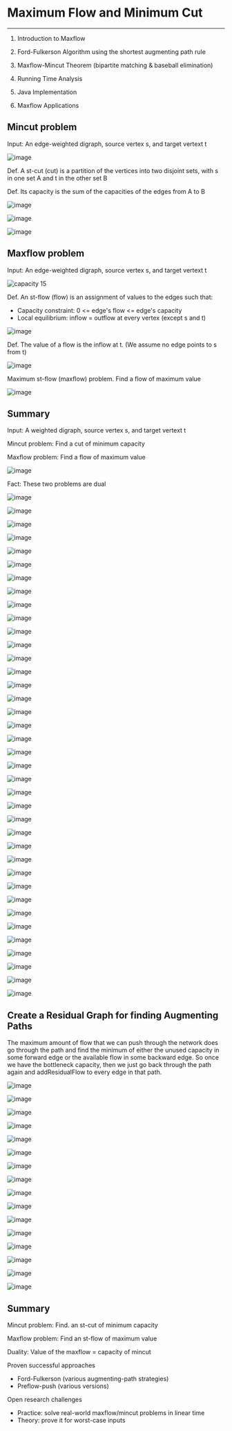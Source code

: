 # Maximum Flow and Minimum Cut

---

1. Introduction to Maxflow

2. Ford-Fulkerson Algorithm using the shortest augmenting path rule

3. Maxflow-Mincut Theorem (bipartite matching & baseball elimination)

4. Running Time Analysis

5. Java Implementation

6. Maxflow Applications

## Mincut problem

Input: An edge-weighted digraph, source vertex s, and target vertext t

![image](media/Maximum-Flow-and-Minimum-Cut-image1.jpg)

Def. A st-cut (cut) is a partition of the vertices into two disjoint sets, with s in one set A and t in the other set B

Def. Its capacity is the sum of the capacities of the edges from A to B

![image](media/Maximum-Flow-and-Minimum-Cut-image2.jpg)

![image](media/Maximum-Flow-and-Minimum-Cut-image3.png)

![image](media/Maximum-Flow-and-Minimum-Cut-image4.png)

## Maxflow problem

Input: An edge-weighted digraph, source vertex s, and target vertext t

![capacity 15 ](media/Maximum-Flow-and-Minimum-Cut-image5.jpg)

Def. An st-flow (flow) is an assignment of values to the edges such that:

- Capacity constraint: 0 <= edge's flow <= edge's capacity
- Local equilibrium: inflow = outflow at every vertex (except s and t)

![image](media/Maximum-Flow-and-Minimum-Cut-image6.jpg)

Def. The value of a flow is the inflow at t. (We assume no edge points to s from t)

![image](media/Maximum-Flow-and-Minimum-Cut-image7.jpg)

Maximum st-flow (maxflow) problem. Find a flow of maximum value

![image](media/Maximum-Flow-and-Minimum-Cut-image8.jpg)

## Summary

Input: A weighted digraph, source vertex s, and target vertext t

Mincut problem: Find a cut of minimum capacity

Maxflow problem: Find a flow of maximum value

![image](media/Maximum-Flow-and-Minimum-Cut-image9.jpg)

Fact: These two problems are dual

![image](media/Maximum-Flow-and-Minimum-Cut-image10.png)

![image](media/Maximum-Flow-and-Minimum-Cut-image11.png)

![image](media/Maximum-Flow-and-Minimum-Cut-image12.png)

![image](media/Maximum-Flow-and-Minimum-Cut-image13.png)

![image](media/Maximum-Flow-and-Minimum-Cut-image14.png)

![image](media/Maximum-Flow-and-Minimum-Cut-image15.png)

![image](media/Maximum-Flow-and-Minimum-Cut-image16.png)

![image](media/Maximum-Flow-and-Minimum-Cut-image17.png)

![image](media/Maximum-Flow-and-Minimum-Cut-image18.png)

![image](media/Maximum-Flow-and-Minimum-Cut-image19.png)

![image](media/Maximum-Flow-and-Minimum-Cut-image20.png)

![image](media/Maximum-Flow-and-Minimum-Cut-image21.png)

![image](media/Maximum-Flow-and-Minimum-Cut-image22.png)

![image](media/Maximum-Flow-and-Minimum-Cut-image23.png)

![image](media/Maximum-Flow-and-Minimum-Cut-image24.png)

![image](media/Maximum-Flow-and-Minimum-Cut-image25.png)

![image](media/Maximum-Flow-and-Minimum-Cut-image26.png)

![image](media/Maximum-Flow-and-Minimum-Cut-image27.png)

![image](media/Maximum-Flow-and-Minimum-Cut-image28.png)

![image](media/Maximum-Flow-and-Minimum-Cut-image29.png)

![image](media/Maximum-Flow-and-Minimum-Cut-image30.png)

![image](media/Maximum-Flow-and-Minimum-Cut-image31.png)

![image](media/Maximum-Flow-and-Minimum-Cut-image32.png)

![image](media/Maximum-Flow-and-Minimum-Cut-image33.png)

![image](media/Maximum-Flow-and-Minimum-Cut-image34.png)

![image](media/Maximum-Flow-and-Minimum-Cut-image35.png)

![image](media/Maximum-Flow-and-Minimum-Cut-image36.png)

![image](media/Maximum-Flow-and-Minimum-Cut-image37.png)

![image](media/Maximum-Flow-and-Minimum-Cut-image38.png)

![image](media/Maximum-Flow-and-Minimum-Cut-image39.png)

![image](media/Maximum-Flow-and-Minimum-Cut-image40.png)

![image](media/Maximum-Flow-and-Minimum-Cut-image41.png)

![image](media/Maximum-Flow-and-Minimum-Cut-image42.png)

![image](media/Maximum-Flow-and-Minimum-Cut-image43.png)

![image](media/Maximum-Flow-and-Minimum-Cut-image44.png)

![image](media/Maximum-Flow-and-Minimum-Cut-image45.png)

![image](media/Maximum-Flow-and-Minimum-Cut-image46.png)

![image](media/Maximum-Flow-and-Minimum-Cut-image47.png)

## Create a Residual Graph for finding Augmenting Paths

The maximum amount of flow that we can push through the network does go through the path and find the minimum of either the unused capacity in some forward edge or the available flow in some backward edge. So once we have the bottleneck capacity, then we just go back through the path again and addResidualFlow to every edge in that path.

![image](media/Maximum-Flow-and-Minimum-Cut-image48.png)

![image](media/Maximum-Flow-and-Minimum-Cut-image49.png)

![image](media/Maximum-Flow-and-Minimum-Cut-image50.png)

![image](media/Maximum-Flow-and-Minimum-Cut-image51.png)

![image](media/Maximum-Flow-and-Minimum-Cut-image52.png)

![image](media/Maximum-Flow-and-Minimum-Cut-image53.png)

![image](media/Maximum-Flow-and-Minimum-Cut-image54.png)

![image](media/Maximum-Flow-and-Minimum-Cut-image55.png)

![image](media/Maximum-Flow-and-Minimum-Cut-image56.png)

![image](media/Maximum-Flow-and-Minimum-Cut-image57.png)

![image](media/Maximum-Flow-and-Minimum-Cut-image58.png)

![image](media/Maximum-Flow-and-Minimum-Cut-image59.png)

![image](media/Maximum-Flow-and-Minimum-Cut-image60.png)

![image](media/Maximum-Flow-and-Minimum-Cut-image61.png)

![image](media/Maximum-Flow-and-Minimum-Cut-image62.png)

![image](media/Maximum-Flow-and-Minimum-Cut-image63.png)

## Summary

Mincut problem: Find. an st-cut of minimum capacity

Maxflow problem: Find an st-flow of maximum value

Duality: Value of the maxflow = capacity of mincut

Proven successful approaches

- Ford-Fulkerson (various augmenting-path strategies)
- Preflow-push (various versions)

Open research challenges

- Practice: solve real-world maxflow/mincut problems in linear time
- Theory: prove it for worst-case inputs

